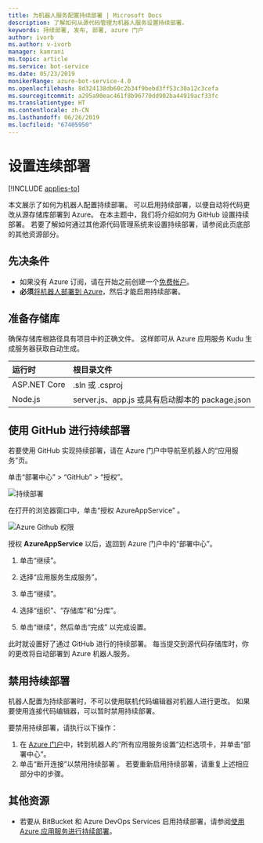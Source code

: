 ```yaml
---
title: 为机器人服务配置持续部署 | Microsoft Docs
description: 了解如何从源代码管理为机器人服务设置持续部署。
keywords: 持续部署, 发布, 部署, azure 门户
author: ivorb
ms.author: v-ivorb
manager: kamrani
ms.topic: article
ms.service: bot-service
ms.date: 05/23/2019
monikerRange: azure-bot-service-4.0
ms.openlocfilehash: 8d324138db60c2b34f9bebd3ff53c30a12c3cefa
ms.sourcegitcommit: a295a90eac461f8b96770dd902ba44919acf33fc
ms.translationtype: HT
ms.contentlocale: zh-CN
ms.lasthandoff: 06/26/2019
ms.locfileid: "67405950"
---
```

# <a name="set-up-continuous-deployment"></a>设置连续部署

[!INCLUDE [applies-to](./includes/applies-to.md)]

本文展示了如何为机器人配置持续部署。 可以启用持续部署，以便自动将代码更改从源存储库部署到 Azure。 在本主题中，我们将介绍如何为 GitHub 设置持续部署。 若要了解如何通过其他源代码管理系统来设置持续部署，请参阅此页底部的其他资源部分。

## <a name="prerequisites"></a>先决条件
- 如果没有 Azure 订阅，请在开始之前创建一个[免费帐户](http://portal.azure.com)。
- **必须**[将机器人部署到 Azure](bot-builder-deploy-az-cli.md)，然后才能启用持续部署。

## <a name="prepare-your-repository"></a>准备存储库
确保存储库根路径具有项目中的正确文件。 这样即可从 Azure 应用服务 Kudu 生成服务器获取自动生成。 

|运行时 | 根目录文件 |
|:-------|:---------------------|
| ASP.NET Core | .sln 或 .csproj |
| Node.js | server.js、app.js 或具有启动脚本的 package.json |


## <a name="continuous-deployment-using-github"></a>使用 GitHub 进行持续部署
若要使用 GitHub 实现持续部署，请在 Azure 门户中导航至机器人的“应用服务”页。 

单击“部署中心” > “GitHub” > “授权”。   

![持续部署](~/media/azure-bot-build/azure-deployment.png)

在打开的浏览器窗口中，单击“授权 AzureAppService”  。 

![Azure Github 权限](~/media/azure-bot-build/azure-deployment-github.png)

授权 **AzureAppService** 以后，返回到 Azure 门户中的“部署中心”。 

1. 单击“继续”。  

1. 选择“应用服务生成服务”。 

1. 单击“继续”。 

1. 选择“组织”、“存储库”和“分库”。   

1. 单击“继续”，然后单击“完成”  以完成设置。 

此时就设置好了通过 GitHub 进行的持续部署。 每当提交到源代码存储库时，你的更改将自动部署到 Azure 机器人服务。

## <a name="disable-continuous-deployment"></a>禁用持续部署

机器人配置为持续部署时，不可以使用联机代码编辑器对机器人进行更改。 如果要使用连接代码编辑器，可以暂时禁用持续部署。

要禁用持续部署，请执行以下操作：
1. 在 [Azure 门户](https://portal.azure.com)中，转到机器人的“所有应用服务设置”边栏选项卡，并单击“部署中心”。   
1. 单击“断开连接”以禁用持续部署  。 若要重新启用持续部署，请重复上述相应部分中的步骤。

## <a name="additional-resources"></a>其他资源
- 若要从 BitBucket 和 Azure DevOps Services 启用持续部署，请参阅[使用 Azure 应用服务进行持续部署](https://docs.microsoft.com/azure/app-service/deploy-continuous-deployment)。


